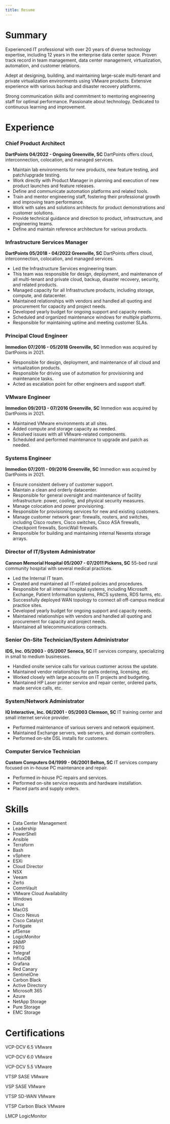 ```yaml
---
title: Resume
---
```


Summary
======

Experienced IT professional with over 20 years of diverse technology expertise, including 12 years in the enterprise data center space. Proven track record in team management, data center management, virtualization, automation, and customer relations. 

Adept at designing, building, and maintaining large-scale multi-tenant and private virtualization environments using VMware products. Extensive experience with various backup and disaster recovery platforms. 

Strong communication skills and commitment to mentoring engineering staff for optimal performance. Passionate about technology. Dedicated to continuous learning and improvement.

Experience
======

### Chief Product Architect
**DartPoints
04/2022 - Ongoing
Greenville, SC**
DartPoints offers cloud, interconnection, colocation, and managed services.
 - Maintain lab environments for new products, new feature testing, and patch/upgrade testing.
 - Work directly with Product Manager in planning and execution of new product launches and feature releases.
 - Define and communicate automation platforms and related tools.
 - Train and mentor engineering staff, fostering their professional growth and improving team performance.
 - Work with sales and solutions architects for product demonstrations and customer solutions.
 - Provide technical guidance and direction to product, infrastructure, and engineering teams.
 - Define and maintain reference architecture for various products.

### **Infrastructure Services Manager**
****DartPoints**
05/2018 - 04/2022
Greenville, SC**
DartPoints offers cloud, interconnection, colocation, and managed services.
 - Led the Infrastructure Services engineering team.
 - This team was responsible for design, deployment, and maintenance of all multi-tenant and private cloud, backup, disaster recovery, security, and related products.
 - Managed capacity for all Infrastructure products, including storage, compute, and datacenter.
 - Maintained relationships with vendors and handled all quoting and procurement for capacity and project needs.
 - Developed yearly budget for ongoing support and capacity needs.
 - Scheduled and organized maintenance windows for multiple platforms.
 - Responsible for maintaining uptime and meeting customer SLAs.

### Principal Cloud Engineer
**Immedion
07/2016 - 05/2018
Greenville, SC**
Immedion was acquired by DartPoints in 2021.
 - Responsible for design, deployment, and maintenance of all cloud and virtualization products.
 - Responsible for driving use of automation for provisioning and maintenance tasks.
 - Acted as escalation point for other engineers and support staff.

### VMware Engineer
**Immedion
09/2013 - 07/2016
Greenville, SC**
Immedion was acquired by DartPoints in 2021.
 - Maintained VMware environments at all sites.
 - Added compute and storage capacity as needed.
 - Resolved issues with all VMware-related components.
 - Scheduled and performed maintenance to upgrade and patch as needed.

### Systems Engineer
**Immedion
07/2011 - 09/2016
Greenville, SC**
Immedion was acquired by DartPoints in 2021.
 - Ensure consistent delivery of customer support.
 - Maintain a clean and orderly datacenter.
 - Responsible for general oversight and maintenance of facility infrastructure: power, cooling, and physical security measures.
 - Manage colocation and power provisioning.
 - Responsible for provisioning services for new and existing customers.
 - Manage customer network gear: firewalls, routers, and switches, including Cisco routers, Cisco switches, Cisco ASA firewalls, Checkpoint firewalls, SonicWall firewalls.
 - Responsible for building and maintaining internal Nexenta storage arrays.

### Director of IT/System Administrator
**Cannon Memorial Hospital
05/2007 - 07/2011
Pickens, SC**
55-bed rural community hospital with several medical practices.
 - Led the Internal IT team.
 - Created and maintained all IT-related policies and procedures.
 - Responsible for all internal hospital systems, including Microsoft Exchange, Patient Information systems, PACS systems, RDS farms, etc.
 - Successfully deployed WAN topology to connect all off-campus medical practice sites.
 - Developed yearly budget for ongoing support and capacity needs.
 - Maintained relationships with vendors and handled all quoting and procurement for capacity and project needs.
 - Maintained all telecommunications contracts.

### Senior On-Site Technician/System Administrator
**IDS, Inc.
05/2003 - 05/2007
Seneca, SC**
IT services company, specializing in small to medium businesses.
 - Handled onsite service calls for various customer across the upstate.
 - Maintained vendor relationships for parts ordering, licensing, etc.
 - Worked closely with large accounts on IT projects and budgeting.
 - Maintained HP Laser printer service and repair center, ordered parts, made service calls, etc.

### System/Network Administrator
**IQ Interactive, Inc.
06/2001 - 05/2003
Clemson, SC**
IT training center and small internet service provider.
 - Performed maintenance of various servers and network equipment.
 - Maintained Exchange servers, web servers, and domain controllers.
 - Performed on-site DSL installs for customers.

### Computer Service Technician
**Custom Computers
04/1999 - 06/2001
Belton, SC**
IT services company focused on in-house PC maintenance and repair.
 - Performed in-house PC repairs and services.
 - Performed on-site service requests and hardware installation.
 - Placed parts and supply orders.

Skills
======
 - Data Center Management
 - Leadership
 - PowerShell
 - Ansible
 - Terraform
 - Bash
 - vSphere
 - ESXi
 - Cloud Director
 - NSX
 - Veeam
 - Zerto
 - CommVault
 - VMware Cloud Availability
 - Windows
 - Linux
 - MacOS
 - Cisco Nexus
 - Cisco Catalyst
 - Fortigate
 - pfSense
 - LogicMonitor
 - SNMP
 - PRTG
 - Telegraf
 - InfluxDB
 - Grafana
 - Red Canary
 - SentinelOne
 - Carbon Black
 - Active Directory
 - Microsoft 365
 - Azure
 - NetApp Storage
 - Pure Storage
 - EMC Storage


Certifications
======
VCP-DCV 6.5
VMware

VCP-DCV 6.0
VMware

VCP-DCV 5.5
VMware

VTSP SASE
VMware

VSP SASE
VMware

VTSP SD-WAN
VMware

VTSP Carbon Black
VMware

LMCP
LogicMonitor

